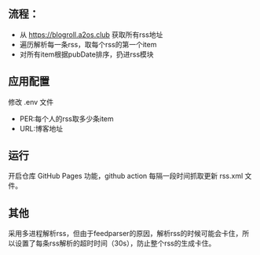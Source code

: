 ## 流程：
- 从 https://blogroll.a2os.club 获取所有rss地址
- 遍历解析每一条rss，取每个rss的第一个item
- 对所有item根据pubDate排序，扔进rss模块

## 应用配置
修改 .env 文件

* PER:每个人的rss取多少条item
* URL:博客地址

## 运行
开启仓库 GitHub Pages 功能，github action 每隔一段时间抓取更新 rss.xml 文件。

## 其他
采用多进程解析rss，但由于feedparser的原因，解析rss的时候可能会卡住，所以设置了每条rss解析的超时时间（30s），防止整个rss的生成卡住。  